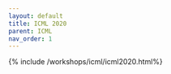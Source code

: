 ```yaml
---
layout: default
title: ICML 2020
parent: ICML
nav_order: 1
---
```


{% include /workshops/icml/icml2020.html%} 